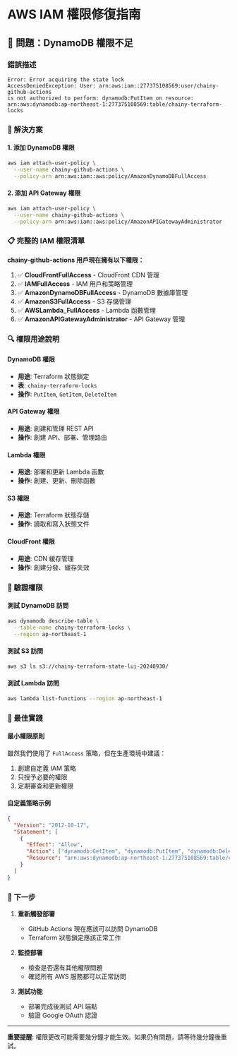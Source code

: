 # AWS IAM 權限修復指南

## 🚨 問題：DynamoDB 權限不足

### 錯誤描述

```
Error: Error acquiring the state lock
AccessDeniedException: User: arn:aws:iam::277375108569:user/chainy-github-actions
is not authorized to perform: dynamodb:PutItem on resource:
arn:aws:dynamodb:ap-northeast-1:277375108569:table/chainy-terraform-locks
```

### 🔧 解決方案

#### 1. 添加 DynamoDB 權限

```bash
aws iam attach-user-policy \
  --user-name chainy-github-actions \
  --policy-arn arn:aws:iam::aws:policy/AmazonDynamoDBFullAccess
```

#### 2. 添加 API Gateway 權限

```bash
aws iam attach-user-policy \
  --user-name chainy-github-actions \
  --policy-arn arn:aws:iam::aws:policy/AmazonAPIGatewayAdministrator
```

### 📋 完整的 IAM 權限清單

**chainy-github-actions 用戶現在擁有以下權限：**

1. ✅ **CloudFrontFullAccess** - CloudFront CDN 管理
2. ✅ **IAMFullAccess** - IAM 用戶和策略管理
3. ✅ **AmazonDynamoDBFullAccess** - DynamoDB 數據庫管理
4. ✅ **AmazonS3FullAccess** - S3 存儲管理
5. ✅ **AWSLambda_FullAccess** - Lambda 函數管理
6. ✅ **AmazonAPIGatewayAdministrator** - API Gateway 管理

### 🔍 權限用途說明

#### DynamoDB 權限

- **用途**: Terraform 狀態鎖定
- **表**: `chainy-terraform-locks`
- **操作**: `PutItem`, `GetItem`, `DeleteItem`

#### API Gateway 權限

- **用途**: 創建和管理 REST API
- **操作**: 創建 API、部署、管理路由

#### Lambda 權限

- **用途**: 部署和更新 Lambda 函數
- **操作**: 創建、更新、刪除函數

#### S3 權限

- **用途**: Terraform 狀態存儲
- **操作**: 讀取和寫入狀態文件

#### CloudFront 權限

- **用途**: CDN 緩存管理
- **操作**: 創建分發、緩存失效

### 🚀 驗證權限

#### 測試 DynamoDB 訪問

```bash
aws dynamodb describe-table \
  --table-name chainy-terraform-locks \
  --region ap-northeast-1
```

#### 測試 S3 訪問

```bash
aws s3 ls s3://chainy-terraform-state-lui-20240930/
```

#### 測試 Lambda 訪問

```bash
aws lambda list-functions --region ap-northeast-1
```

### 📝 最佳實踐

#### 最小權限原則

雖然我們使用了 `FullAccess` 策略，但在生產環境中建議：

1. 創建自定義 IAM 策略
2. 只授予必要的權限
3. 定期審查和更新權限

#### 自定義策略示例

```json
{
  "Version": "2012-10-17",
  "Statement": [
    {
      "Effect": "Allow",
      "Action": ["dynamodb:GetItem", "dynamodb:PutItem", "dynamodb:DeleteItem"],
      "Resource": "arn:aws:dynamodb:ap-northeast-1:277375108569:table/chainy-terraform-locks"
    }
  ]
}
```

### 🎯 下一步

1. **重新觸發部署**

   - GitHub Actions 現在應該可以訪問 DynamoDB
   - Terraform 狀態鎖定應該正常工作

2. **監控部署**

   - 檢查是否還有其他權限問題
   - 確認所有 AWS 服務都可以正常訪問

3. **測試功能**
   - 部署完成後測試 API 端點
   - 驗證 Google OAuth 認證

---

**重要提醒**: 權限更改可能需要幾分鐘才能生效。如果仍有問題，請等待幾分鐘後重試。
